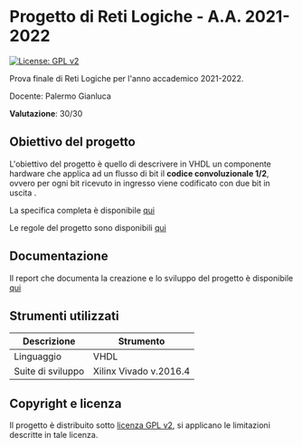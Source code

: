 # Progetto di Reti Logiche - A.A. 2021-2022

[![License: GPL v2](https://img.shields.io/badge/License-GPL_v2-blue.svg)](https://github.com/AuroraTes/Progetto-Reti-Logiche-21-22/blob/main/LICENSE)

Prova finale di Reti Logiche per l'anno accademico 2021-2022.

Docente: Palermo Gianluca

**Valutazione**: 30/30

## Obiettivo del progetto

L'obiettivo del progetto è quello di descrivere in VHDL un componente hardware che applica ad un flusso di bit il **codice convoluzionale 1/2**, ovvero per ogni bit ricevuto in ingresso viene codificato con due bit in uscita .

La specifica completa è disponibile [qui](https://github.com/AuroraTes/Progetto-Reti-Logiche-21-22/blob/main/Documents/PFRL_Specifica_21_22_V3.pdf)

Le regole del progetto sono disponibili [qui](https://github.com/AuroraTes/Progetto-Reti-Logiche-21-22/blob/main/Documents/PFRL_Regole_21_22.pdf)

## Documentazione

Il report che documenta la creazione e lo sviluppo del progetto è disponibile [qui](https://github.com/AuroraTes/Progetto-Reti-Logiche-21-22/blob/main/Documents/Report.pdf)

## Strumenti utilizzati

| Descrizione       | Strumento              |
|-------------------|------------------------|
| Linguaggio        | VHDL                   |
| Suite di sviluppo | Xilinx Vivado v.2016.4 |

## Copyright e licenza

Il progetto è distribuito sotto [licenza GPL v2](https://github.com/AuroraTes/Progetto-Reti-Logiche-21-22/blob/main/LICENSE), si applicano le limitazioni descritte in tale licenza.
